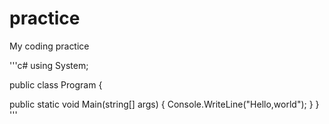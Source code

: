 practice
========

My coding practice

'''c#
using System;

public class Program {

  public static void Main(string[] args) {
    Console.WriteLine("Hello,world");
  }
}
'''
